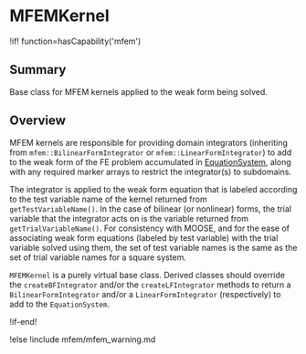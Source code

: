# MFEMKernel

!if! function=hasCapability('mfem')

## Summary

Base class for MFEM kernels applied to the weak form being solved.

## Overview

MFEM kernels are responsible for providing domain integrators (inheriting from
`mfem::BilinearFormIntegrator` or `mfem::LinearFormIntegrator`) to add to the weak form of the FE
problem accumulated in [EquationSystem](source/mfem/equation_systems/EquationSystem.md), along with any
required marker arrays to restrict the integrator(s) to subdomains.

The integrator is applied to the weak form equation that is labeled according to the test variable
name of the kernel returned from `getTestVariableName()`. In the case of bilinear (or nonlinear)
forms, the trial variable that the integrator acts on is the variable returned from
`getTrialVariableName()`. For consistency with MOOSE, and for the ease of associating weak form
equations (labeled by test variable) with the trial variable solved using them, the set of test
variable names is the same as the set of trial variable names for a square system.

`MFEMKernel` is a purely virtual base class. Derived classes should override the `createBFIntegrator`
and/or the `createLFIntegrator` methods to return a `BilinearFormIntegrator` and/or a
`LinearFormIntegrator` (respectively) to add to the `EquationSystem`.

!if-end!

!else
!include mfem/mfem_warning.md
